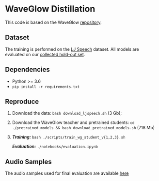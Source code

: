 # WaveGlow Distillation 

This code is based on the WaveGlow [repository](https://github.com/NVIDIA/waveglow). 

## Dataset

The training is performed on the [LJ Speech](https://keithito.com/LJ-Speech-Dataset/) dataset. All models are evaluated on our [collected hold-out set](https://www.dropbox.com/sh/n14gejov1hocpso/AAC61FWhk0tKwFVOpFgTR9Qwa?dl=0). 

## Dependencies

* Python >= 3.6
* ```pip install -r requirements.txt```

## Reproduce

1. Download the data: `bash download_ljspeech.sh` (3 Gb);
2. Download the WaveGlow teacher and pretrained students:
```cd ./pretrained_models && bash download_pretrained_models.sh``` (718 Mb)
3. ***Training:*** `bash ./scripts/train_wg_student_v{1,2,3}.sh`

   ***Evaluation:*** `./notebooks/evaluation.ipynb`

## Audio Samples

The audio samples used for final evaluation are available [here](https://www.dropbox.com/sh/0wx2dswks9um90r/AAA5R78v_DPL_5I5RfugPKmWa?dl=0)
